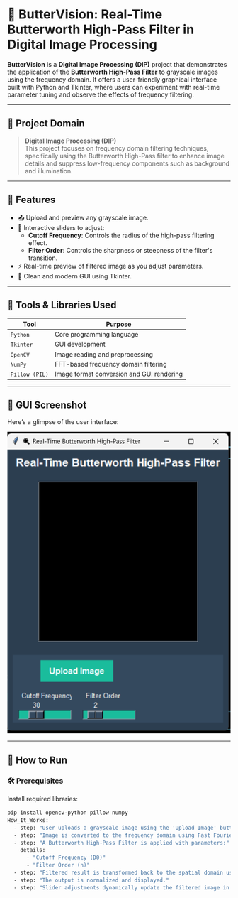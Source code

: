 # 🧠 ButterVision: Real-Time Butterworth High-Pass Filter in Digital Image Processing

**ButterVision** is a **Digital Image Processing (DIP)** project that demonstrates the application of the **Butterworth High-Pass Filter** to grayscale images using the frequency domain. It offers a user-friendly graphical interface built with Python and Tkinter, where users can experiment with real-time parameter tuning and observe the effects of frequency filtering.

---

## 🎯 Project Domain

> **Digital Image Processing (DIP)**  
This project focuses on frequency domain filtering techniques, specifically using the Butterworth High-Pass filter to enhance image details and suppress low-frequency components such as background and illumination.

---

## 🚀 Features

- 📤 Upload and preview any grayscale image.
- 🔧 Interactive sliders to adjust:
  - **Cutoff Frequency**: Controls the radius of the high-pass filtering effect.
  - **Filter Order**: Controls the sharpness or steepness of the filter's transition.
- ⚡ Real-time preview of filtered image as you adjust parameters.
- 🎨 Clean and modern GUI using Tkinter.

---

## 🧰 Tools & Libraries Used

| Tool | Purpose |
|------|---------|
| `Python` | Core programming language |
| `Tkinter` | GUI development |
| `OpenCV` | Image reading and preprocessing |
| `NumPy` | FFT-based frequency domain filtering |
| `Pillow (PIL)` | Image format conversion and GUI rendering |

---

## 📸 GUI Screenshot

Here’s a glimpse of the user interface:

![ButterVision GUI](./GUI.png)

---

## 📂 How to Run

### 🛠️ Prerequisites

Install required libraries:

```bash
pip install opencv-python pillow numpy
How_It_Works:
  - step: "User uploads a grayscale image using the 'Upload Image' button."
  - step: "Image is converted to the frequency domain using Fast Fourier Transform (FFT)."
  - step: "A Butterworth High-Pass Filter is applied with parameters:"
    details:
      - "Cutoff Frequency (D0)"
      - "Filter Order (n)"
  - step: "Filtered result is transformed back to the spatial domain using Inverse FFT."
  - step: "The output is normalized and displayed."
  - step: "Slider adjustments dynamically update the filtered image in real-time."

